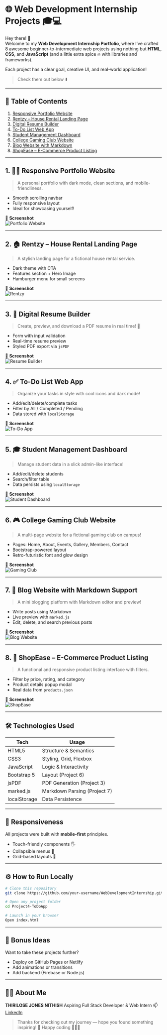 # 🌐 Web Development Internship Projects 🎓💻

Hey there! 👋  
Welcome to my **Web Development Internship Portfolio**, where I’ve crafted 8 awesome beginner-to-intermediate web projects using nothing but **HTML**, **CSS**, and **JavaScript** (and a little extra spice 🔥 with libraries and frameworks).

Each project has a clear goal, creative UI, and real-world application!  
> Check them out below ⬇️

---

## 🧭 Table of Contents

1. [Responsive Portfolio Website](#01_PersonalPortfolio)
2. [Rentzy – House Rental Landing Page](#02_LandingPage)
3. [Digital Resume Builder](#03_ResumeBuilder)
4. [To-Do List Web App](#4-to-do-list-web-app)
5. [Student Management Dashboard](#5-student-management-dashboard)
6. [College Gaming Club Website](#6-college-gaming-club-website)
7. [Blog Website with Markdown](#7-blog-website-with-markdown-support)
8. [ShopEase – E-Commerce Product Listing](#8-shopease--e-commerce-product-listing)

---

## 1. 🧑‍💼 Responsive Portfolio Website

> A personal portfolio with dark mode, clean sections, and mobile-friendliness.

- Smooth scrolling navbar
- Fully responsive layout
- Ideal for showcasing yourself!

📸 **Screenshot**  
![Portfolio Website](https://github.com/ThiriloseJonesNithish-R/WebDevelopmentInternship/blob/4c22092683b75d91ea393e81f179af1f78e2dcec/Screenshots/01_PersonalPortfolio.png)

---

## 2. 🏠 Rentzy – House Rental Landing Page

> A stylish landing page for a fictional house rental service.

- Dark theme with CTA
- Features section + Hero Image
- Hamburger menu for small screens

📸 **Screenshot**  
![Rentzy](https://github.com/ThiriloseJonesNithish-R/WebDevelopmentInternship/blob/4c22092683b75d91ea393e81f179af1f78e2dcec/Screenshots/02_LandingPage.png)

---

## 3. 📄 Digital Resume Builder

> Create, preview, and download a PDF resume in real time! 💼

- Form with input validation
- Real-time resume preview
- Styled PDF export via `jsPDF`

📸 **Screenshot**  
![Resume Builder](https://github.com/ThiriloseJonesNithish-R/WebDevelopmentInternship/blob/4c22092683b75d91ea393e81f179af1f78e2dcec/Screenshots/03_ResumeBuilder.png)

---

## 4. ✅ To-Do List Web App

> Organize your tasks in style with cool icons and dark mode!

- Add/edit/delete/complete tasks
- Filter by All / Completed / Pending
- Data stored with `localStorage`

📸 **Screenshot**  
![To-Do App](https://github.com/ThiriloseJonesNithish-R/WebDevelopmentInternship/blob/4c22092683b75d91ea393e81f179af1f78e2dcec/Screenshots/04_ToDoListWebApp.png)

---

## 5. 🎓 Student Management Dashboard

> Manage student data in a slick admin-like interface!

- Add/edit/delete students
- Search/filter table
- Data persists using `localStorage`

📸 **Screenshot**  
![Student Dashboard](https://github.com/ThiriloseJonesNithish-R/WebDevelopmentInternship/blob/4c22092683b75d91ea393e81f179af1f78e2dcec/Screenshots/05_StudentDashboard.png)

---

## 6. 🎮 College Gaming Club Website

> A multi-page website for a fictional gaming club on campus!

- Pages: Home, About, Events, Gallery, Members, Contact
- Bootstrap-powered layout
- Retro-futuristic font and glow design

📸 **Screenshot**  
![Gaming Club](https://github.com/ThiriloseJonesNithish-R/WebDevelopmentInternship/blob/4c22092683b75d91ea393e81f179af1f78e2dcec/Screenshots/06_college-club-website.png)

---

## 7. 📝 Blog Website with Markdown Support

> A mini blogging platform with Markdown editor and preview!

- Write posts using Markdown
- Live preview with `marked.js`
- Edit, delete, and search previous posts

📸 **Screenshot**  
![Blog Website](https://github.com/ThiriloseJonesNithish-R/WebDevelopmentInternship/blob/4c22092683b75d91ea393e81f179af1f78e2dcec/Screenshots/07_blog-markdown.png)

---

## 8. 🛒 ShopEase – E-Commerce Product Listing

> A functional and responsive product listing interface with filters.

- Filter by price, rating, and category
- Product details popup modal
- Real data from `products.json`

📸 **Screenshot**  
![ShopEase](https://github.com/ThiriloseJonesNithish-R/WebDevelopmentInternship/blob/4c22092683b75d91ea393e81f179af1f78e2dcec/Screenshots/08_ecommerce-product-listing.png)

---

## 🛠️ Technologies Used

| Tech         | Usage |
|--------------|-------|
| HTML5        | Structure & Semantics |
| CSS3         | Styling, Grid, Flexbox |
| JavaScript   | Logic & Interactivity |
| Bootstrap 5  | Layout (Project 6) |
| jsPDF        | PDF Generation (Project 3) |
| marked.js    | Markdown Parsing (Project 7) |
| localStorage | Data Persistence |

---

## 📱 Responsiveness

All projects were built with **mobile-first** principles.  
- Touch-friendly components 🖐️  
- Collapsible menus 🍔  
- Grid-based layouts 🧩  

---

## ⚙️ How to Run Locally

```bash
# Clone this repository
git clone https://github.com/your-username/WebDevelopmentInternship.git

# Open any project folder
cd Project4-ToDoApp

# Launch in your browser
Open index.html
````

---

## 🎁 Bonus Ideas

Want to take these projects further?

* Deploy on GitHub Pages or Netlify
* Add animations or transitions
* Add backend (Firebase or Node.js)

---

## 👨‍💻 About Me

**THIRILOSE JONES NITHISH**
Aspiring Full Stack Developer & Web Intern
📫 [LinkedIn](linkedin.com/in/thirilose-jones-nithish)

> Thanks for checking out my journey — hope you found something inspiring! 🌟
> Happy coding 👨‍💻✨
